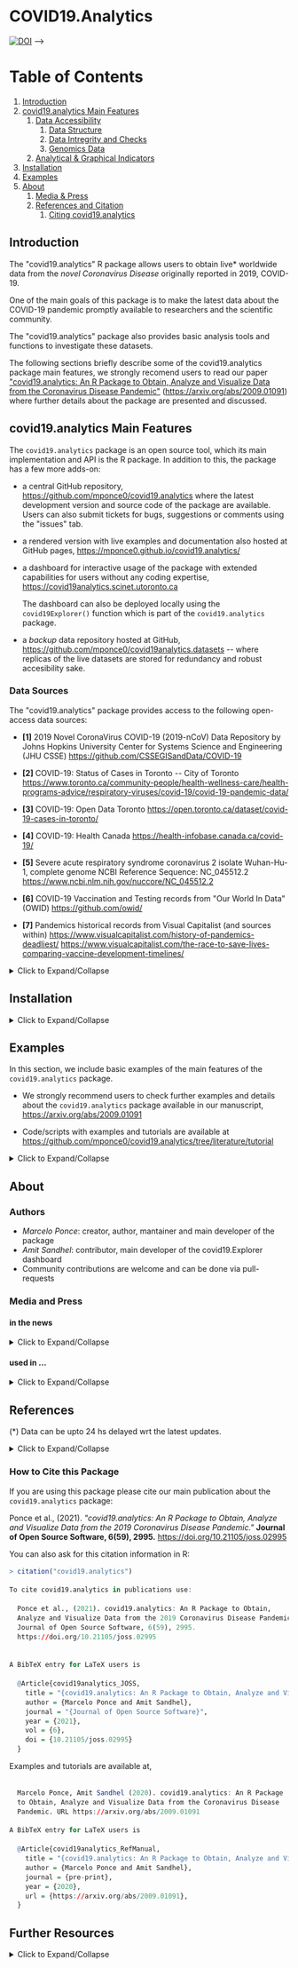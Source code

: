 # COVID19.Analytics

<!-- ~*~ -->
<!-- badges: start -->
<!--
[![CRAN_Status_Badge](http://www.r-pkg.org/badges/version-last-release/covid19.analytics)](https://cran.r-project.org/package=covid19.analytics)
[![CRAN checks](https://cranchecks.info/badges/worst/covid19.analytics)](https://cranchecks.info/pkgs/covid19.analytics)
[![cran checks](https://badges.cranchecks.info/worst/covid19.analytics.svg)](https://cran.r-project.org/web/checks/check_results_covid19.analytics.html)
[![cran checks](https://badges.cranchecks.info/summary/covid19.analytics.svg)](https://cran.r-project.org/web/checks/check_results_covid19.analytics.html)
[![Downloads](https://cranlogs.r-pkg.org/badges/covid19.analytics)](https://cran.r-project.org/package=covid19.analytics)
[![Downloads](https://cranlogs.r-pkg.org/badges/grand-total/covid19.analytics)](https://cran.r-project.org/package=covid19.analytics)
[![R-CMD-check](https://github.com/mponce0/covid19.analytics/actions/workflows/r.yml/badge.svg)](https://github.com/mponce0/covid19.analytics/actions/workflows/r.yml)
[![Build Status](https://travis-ci.org/mponce0/covid19.analytics.svg?branch=master)](https://travis-ci.org/mponce0/covid19.analytics)
[![codecov](https://codecov.io/gh/mponce0/covid19.analytics/branch/master/graph/badge.svg)](https://codecov.io/gh/mponce0/covid19.analytics)
[![DOI](https://zenodo.org/badge/246323140.svg)](https://zenodo.org/badge/latestdoi/246323140)	<!--[![DOI](https://zenodo.org/badge/DOI/10.5281/zenodo.4640307.svg)](https://doi.org/10.5281/zenodo.4640307)-->
[![DOI](https://joss.theoj.org/papers/10.21105/joss.02995/status.svg)](https://doi.org/10.21105/joss.02995)	<!-- [![JOSSstatus](https://joss.theoj.org/papers/43bab096ad574f4510a7258c20a1153d/status.svg)](https://joss.theoj.org/papers/43bab096ad574f4510a7258c20a1153d) -->
-->
<!-- badges: end -->
<!-- ~*~ -->


<!-------------  TOC  ----------------->
# Table of Contents
<!--
<details>
    <summary>Click to Expand/Collapse</summary>
-->
1. [Introduction](#introduction)
2. [covid19.analytics Main Features](#packageFeatures)
    1. [Data Accessibility](#dataaccess)
        1. [Data Structure](#datastructure)
        2. [Data Intregrity and Checks](#dataintegrity)
        3. [Genomics Data](#genomicsdata)
    2. [Analytical & Graphical Indicators](#functionalities)
3. [Installation](#installation)
4. [Examples](#examples)
5. [About](#about)
	1. [Media & Press](#media)
	2. [References and Citation](#references)
	    1. [Citing covid19.analytics](#citation)
<!-- </details> -->
<!-------------  TOC  ----------------->



<!-- <div><object data=".travis.yml"></object></div> -->



## Introduction <a name="introduction"></a>
The "covid19.analytics" R package allows users to obtain live\* worldwide data from the
*novel Coronavirus Disease* originally reported in 2019, COVID-19.

One of the main goals of this package is to make the latest data about the COVID-19 pandemic
promptly available to researchers and the scientific community.

The "covid19.analytics" package also provides basic analysis tools and functions to
investigate these datasets.

<object data="man/figures/livemap.html" width="105%" height="525"></object>
<!--
.
<object data="https://raw.githubusercontent.com/mponce0/covid19.reports/master/reports/livemap.html" width="105%" height="525"></object>
.
<object data="https://github.com/mponce0/covid19.reports/blob/master/reports/livemap.html" width="105%" height="525">
</object>
-->

The following sections briefly describe some of the covid19.analytics package main features, we strongly recomend users to read our paper ["covid19.analytics: An R Package to Obtain, Analyze and Visualize Data from the Coronavirus Disease Pandemic"](https://arxiv.org/abs/2009.01091) (https://arxiv.org/abs/2009.01091) where further details about the package are presented and discussed.



## covid19.analytics Main Features  <a name="packageFeatures"></a>
The `covid19.analytics` package is an open source tool, which its main implementation and API
is the R package.
In addition to this, the package has a few more adds-on:

 * a central GitHub repository, https://github.com/mponce0/covid19.analytics
 where the latest development version and source code of the package are available.
 Users can also submit tickets for bugs, suggestions or comments using the "issues" tab.
 
 * a rendered version with live examples and documentation also hosted at GitHub pages,
 https://mponce0.github.io/covid19.analytics/
 
 * a dashboard for interactive usage of the package with extended capabilities
 for users without any coding expertise, https://covid19analytics.scinet.utoronto.ca

   The dashboard can also be deployed locally using the `covid19Explorer()` function which
 is part of the `covid19.analytics` package.
 
 * a *backup* data repository hosted at GitHub,
 https://github.com/mponce0/covid19analytics.datasets --
        where replicas of the live datasets are stored for redundancy and
 robust accesibility sake.
 


### Data Sources <a name="dataSrcs"></a>
The "covid19.analytics" package provides access to the following open-access data sources:

 * **[1]** <a name="JHUrepo"></a> 2019 Novel CoronaVirus COVID-19 (2019-nCoV) Data Repository by
Johns Hopkins University Center for Systems Science and Engineering (JHU CSSE)
https://github.com/CSSEGISandData/COVID-19

 * **[2]** <a name="TORdata"></a> COVID-19: Status of Cases in Toronto -- City of Toronto
https://www.toronto.ca/community-people/health-wellness-care/health-programs-advice/respiratory-viruses/covid-19/covid-19-pandemic-data/
<!-- https://www.toronto.ca/home/covid-19/covid-19-pandemic-data/ -->

 * **[3]** <a name="ODtor"></a> COVID-19: Open Data Toronto
https://open.toronto.ca/dataset/covid-19-cases-in-toronto/

 * **[4]** <a name="HealthCan"></a> COVID-19: Health Canada
https://health-infobase.canada.ca/covid-19/
<!--
https://health-infobase.canada.ca/src/data/covidLive
https://health-infobase.canada.ca/src/data/covidLive/covid19-download.csv
-->

 * **[5]** <a name="NCBIgenome"></a> Severe acute respiratory syndrome coronavirus 2 isolate Wuhan-Hu-1, complete genome
NCBI Reference Sequence: NC_045512.2
https://www.ncbi.nlm.nih.gov/nuccore/NC_045512.2

 * **[6]** <a name="OWIDvaccination"></a> COVID-19 Vaccination and Testing records from "Our World In Data" (OWID)
 https://github.com/owid/
 
 * **[7]** <a name="VCpandemics"></a> Pandemics historical records from Visual Capitalist (and sources within)
 https://www.visualcapitalist.com/history-of-pandemics-deadliest/
 https://www.visualcapitalist.com/the-race-to-save-lives-comparing-vaccine-development-timelines/
 

<details>
    <summary>Click to Expand/Collapse</summary>

### Data Accessibility <a name="dataaccess"></a>
<details>
    <summary>Click to Expand/Collapse</summary>

The `covid19.data()` function allows users to obtain realtime data about the COVID-19 reported cases
from the JHU's CCSE repository, in the following modalities:
* "aggregated" data for the latest day, with a great 'granularity' of geographical regions (ie. cities, provinces, states, countries)
* "time series" data for larger accumulated geographical regions (provinces/countries)

* "deprecated": we also include the original data style in which these datasets were reported initially.

The datasets also include information about the different categories (status) "confirmed"/"deaths"/"recovered"
of the cases reported daily per country/region/city.

This data-acquisition function, will first attempt to retrieve the data directly
from the JHU repository with the latest updates.
If for what ever reason this fails (eg. problems with the connection) the package
will load a preserved "image" of the data which is **not** the latest one but it
will still allow the user to explore this older dataset.
In this way, the package offers a more robust and resilient approach to the quite
dynamical situation with respect to data availability and integrity.


#### Data retrieval options
<!--
 |    argument    |   description  |
 |----------------|----------------|
 | `aggregated`   |  latest number of cases *aggregated* by country |
 **Time Series data**
 | `ts-confirmed` |  time series data of confirmed cases |
 | `ts-deaths`    |  time series data of fatal cases |
 | `ts-recovered` |  time series data of recovered cases |
 | `ts-ALL`       |  all time series data combined |
 | `ts-confirmed-us` |  time series data of confirmed cases for the US detailed per state |
 | `ts-deaths-us`    |  time series data of fatal cases for the US detailed per state |
**Deprecated data formats**
 | `ts-dep-confirmed` | time series data of confirmed cases as originally reported (deprecated) |
 | `ts-dep-deaths`    | time series data of deaths as originally reported (deprecated) |
 | `ts-dep-recovered` | time series data of recovered cases as originally reported (deprecated)|
 **Combined**
 | `ALL`          | all of the above |
-->

<!------- TABLE ------>
<table style="width:100%">
  <tr>
    <th>argument</th>
    <th>description</th> 
  </tr>
  <tr>
    <td> <code>aggregated</code> </td>
    <td> latest number of cases <i>aggregated</i> by country </td>
  </tr>
  <tr>
    <th colspan="2"> <b>Time Series data</b> </th>
  </tr>
  <tr>
    <td> <code>ts-confirmed</code> </td>
    <td> time series data of confirmed cases </td> 
  </tr>
  <tr>
    <td> <code>ts-deaths</code> </td>
    <td> time series data of fatal cases </td> 
  </tr>
  <tr>
    <td> <code>ts-recovered</code> </td>
    <td> time series data of recovered cases </td>
  </tr>
  <tr>
    <td> <code>ts-ALL</code> </td>
    <td> all time series data combined </td>
  </tr>
  <tr>
     <th colspan="2"> <b>Deprecated data formats</b> </th>
  </tr>
  <tr>
   <td> <code>ts-dep-confirmed</code> </td>
   <td> time series data of confirmed cases as originally reported (deprecated) </td>
  </tr>
  <tr>
   <td> <code>ts-dep-deaths</code> </td>
   <td> time series data of deaths as originally reported (deprecated) </td>
 </tr>
 <tr>
   <td> <code>ts-dep-recovered</code> </td>
   <td> time series data of recovered cases as originally reported (deprecated) </td>
 </tr>
 <tr>
  <th colspan="2"> <b>Combined</b> </th>
 </tr>
 <tr>
  <td> <code>ALL</code> </td>
  <td> all of the above </td>
 </tr>
   <tr>
    <th colspan="2"> Time Series data for <i>specific locations</i> </th>
  </tr>
   <tr>
    <td> <code>ts-Toronto</code> </td>
    <td> time series data of confirmed cases for the city of Toronto, ON - Canada </td> 
  </tr>
  <tr>
    <td> <code>ts-confirmed-US</code> </td>
    <td> time series data of confirmed cases for the US detailed per state </td> 
  </tr>
  <tr>
    <td> <code>ts-deaths-US</code> </td>
    <td> time series data of fatal cases for the US detailed per state </td> 
  </tr>
</table>
<!------- TABLE ------>


### Data Structure <a name="datastructure"></a>
The *TimeSeries* data is organized in an specific manner with a given set of fields or columns,
which resembles the following structure:

<table>
 <tr>
  <td>"Province.State"</td>  <td>"Country.Region"</td>  <td>"Lat"</td>  <td>"Long"</td>  <td>...</td><td>seq of dates</td><td>...</td> 
 </tr>
</table>


#### Using your own data and/or importing new data sets
If you have data structured in a data.frame organized as described above, then most of the functions provided by the "covid19.analytics" package for analyzing *TimeSeries* data will work with your data.
In this way it is possible to add new data sets to the ones that can be loaded using the repositories predefined in this package and extend the analysis capabilities to these new datasets.

Be sure also to check the compatibility of these datasets using the `Data Integrity and Consistency Checks` functions described in the following section.


### Data Integrity and Consistency Checks <a name="dataintegrity"></a>
Due to the ongoing and rapid changing situation with the COVID-19 pandemic, sometimes the reported data has been detected to change its internal format or even show some "anomalies" or "inconsistencies" (see https://github.com/CSSEGISandData/COVID-19/issues/).

For instance, in some cumulative quantities reported in time series datasets, it has been observed that these quantities instead of continuously increase sometimes they decrease their values which is something that should not happen, (see for instance, https://github.com/CSSEGISandData/COVID-19/issues/2165). We refer to this as inconsistency of **"type II"**.

Some negative values have been reported as well in the data, which also is not possible or valid; we call this inconsistency of **"type I"**.

When this occurs, it happens at the level of the origin of the dataset, in our case, the one obtained from the JHU/CCESGIS repository [[1](#JHUrepo)].
In order to make the user aware of this, we implemented two consistency and integrity checking functions:

* `consistency.check()`, this function attempts to determine whether there are consistency issues within the data, such as, negative reported value (inconsistency of "type I") or anomalies in the cumulative quantities of the data (inconsistency of "type II")

* `integrity.check()`, this determines whether there are integrity issues within the datasets or changes to the structure of the data

Alternatively we provide a `data.checks()` function that will run both functions on an specified dataset.

#### Data Integrity
It is highly unlikely that you would face a situation where the internal structure of the data, or its actual integrity may be compromised but if you think that this is the case or the `integrity.check()` function reports this, please we urge you to contact the developer of this package (https://github.com/mponce0/covid19.analytics/issues).

#### Data Consistency
Data consistency issues and/or anomalies in the data have been reported several times, see https://github.com/CSSEGISandData/COVID-19/issues/.
These are claimed, in most of the cases, to be missreported data and usually are just an insignificant number of the total cases.
Having said that, we believe that the user should be aware of these situations and we recommend using the `consistency.check()` function to verify the dataset you will be working with.

#### Nullifying Spurious Data
In order to deal with the different scenarios arising from incomplete, inconsistent
or missreported data, we provide the `nullify.data()` function, which will
remove any potential entry in the data that can be suspected of these incongruencies.
In addition ot that, the function accepts an optional argument `stringent=TRUE`,
which will also prune any incomplete cases (e.g. with NAs present).


### Genomics Data <a name="genomicsdata"></a>
Similarly to the rapid developments and updates in the reported cases of the disease,
the genetic sequencing of the virus is moving almost at equal pace.
That's why the covid19.analytics package provides access to a good number of the genomics
data currently available.

The `covid19.genomic.data()` function allows users to obtain the COVID-19's
genomics data from NCBI's databases [[5](#NCBIgenome)].
The type of genomics data accessible from the package is described in
the following table.

<table>
 <tr>
  <td>type</td>  <td>description</td>  <td>source</td>
 </tr>
 <tr>
     <td>genomic</td>
     <td>a composite list containing different indicators and elements of the SARS-CoV-2 genomic information</td>
     <td>https://www.ncbi.nlm.nih.gov/sars-cov-2/</td>
 </tr>
 <tr>
     <td>genome</td>
     <td>genetic composition of the reference sequence of the SARS-CoV-2 from GenBank</td>
     <td>https://www.ncbi.nlm.nih.gov/nuccore/NC_045512</td>
 </tr>
 <tr>
     <td>fasta</td>
     <td>genetic composition of the reference sequence of the SARS-CoV-2 from a fasta file</td>
     <td>https://www.ncbi.nlm.nih.gov/nuccore/NC_045512.2?report=fasta</td>
 </tr>
 <tr>
     <td>ptree</td>
     <td>phylogenetic tree as produced by NCBI data servers</td>
     <td>https://www.ncbi.nlm.nih.gov/labs/virus/vssi/#/precomptree</td>
 </tr>
 <tr>
     <td>nucleotide / protein</td>
     <td>list and composition of nucleotides/proteins from the SARS-CoV-2 virus</td>
     <!-- <td>https://www.ncbi.nlm.nih.gov/labs/virus/vssi/#/virus?SeqType_s=Genome&VirusLineage_ss=SARS-CoV-2,%20taxid:2697049</td> -->
     <td> https://www.ncbi.nlm.nih.gov/labs/virus/vssi/#/ </td>
 </tr>
 <tr>
     <td>nucleotide-fasta / protein-fasta</td>
     <td>FASTA sequences files for nucleotides, proteins and coding regions</td>
     <!-- <td>https://www.ncbi.nlm.nih.gov/labs/virus/vssi/#/virus?SeqType_s=Genome&VirusLineage_ss=SARS-CoV-2,%20taxid:2697049</td> -->
     <td> https://www.ncbi.nlm.nih.gov/labs/virus/vssi/#/ </td>
 </tr>
</table>


Although the package attempts to provide the latest available genomic data, there are
a few important details and differences with respect to the reported cases data.
For starting, the amount of genomic information available is way larger than
the data reporting the number of cases which adds some additional constraints
when retrieving this data.
In addition to that, the hosting servers for the genomic databases impose
certain limits on the rate and amounts of downloads.

In order to mitigate these factors, the covid19.analytics package employs a couple of
different strategies as summarized below:
* most of the data will be attempted to be retrieved live from NCBI databases
        -- same as using `src='livedata'`
* if that is not possible, the package keeps a local version of
some of the largest datasets (i.e. genomes, nucleotides and proteins) which
might not be up-to-date
        -- same as using `src='repo'`.
* the package will attempt to obtain the data from a mirror server
with the datasets updated on a regular basis but not necessarily with the
latest updates
        -- same as using `src='local'`.


</details>


### Analytical & Graphical Indicators <a name="functionalities"></a>
<details>
    <summary>Click to Expand/Collapse</summary>

In addition to the access and retrieval of the data, the package includes some
basics functions to estimate totals per regions/country/cities, growth rates
and daily changes in the reported number of cases.


### Overview of the Main Functions from the "covid19.analytics" Package
<!--
 | Function  | description |
 | --------	 | ----------- |
 **Data Acquisition**
 | `covid19.data` |  obtain live\* worldwide data for covid19 virus, from the JHU's CCSE repository [1]
 **Analysis**
 | `report.summary`  |  summarize the current situation, will download the latest data and summarize different quantities
 | `tots.per.location`  |  compute totals per region and plot time series for that specific region/country
 | `growth.rate`  |  compute changes and growth rates per region and plot time series for that specific region/country
 **Graphics**
 | `totals.plt`   |  plots in a static and interactive plot total number of cases per day
 | `live.map`     |  generates an interactive map displaying cases around the world
 **Modelling**
 | `generate.SIR.model`  |  generates a SIR (Susceptible-Infected-Recovered) model
-->

<!------- TABLE ------>
<table style="width:100%">
  <tr>
    <th> Function </th>
    <th> Description </th>
    <th> Main Type of Output</th>
  </tr>
  <tr>
   <th colspan="3"> <b>Data Acquisition</b> </th>
  </tr>
  <tr>
    <td> <code>covid19.data</code> </td>
    <td> obtain live* worldwide data for COVID-19 virus, from the JHU's CCSE repository [<a href="#JHUrepo">1</a>] </td>
    <td> return dataframes/list with the collected data </td>
  </tr>
   <tr>
    <td> <code>covid19.Toronto.data</code> </td>
    <td> obtain live* data for COVID-19 cases in the city of Toronto, ON Canada, from the City of Toronto reports [<a href="#TORdata">2</a>] --or-- Open Data Toronto [<a href="#ODtor">3</a>] </td>
    <td> return dataframe/list with the collected data </td>
  </tr>
   <tr>
    <td> <code>covid19.Canada.data</code> </td>
    <td> obtain live* Canada specific data for COVID-19 cases, from Health Canada [<a href="#HealthCan">4</a>] </td>
    <td> return dataframe/list with the collected data </td>
  </tr>
   <tr>
    <td> <code>covid19.US.data</code> </td>
    <td> obtain live* US specific data for COVID-19 virus, from the JHU's CCSE repository [<a href="#JHUrepo">1</a>] </td>
    <td> return dataframe with the collected data </td>
  </tr>

   <tr>
    <td> <code>covid19.vaccination</code> </td>
    <td> obtain up-to-date COVID-19 vaccination records from [<a href="#OWIDvaccination">5</a>] </td>
    <td> return dataframe/list with the collected data </td>
  </tr>

   <tr>
    <td> <code>covid19.testing.data</code> </td>
    <td> obtain up-to-date COVID-19 testing records from [<a href="#OWIDvaccination">5</a>] </td>
    <td> return dataframe with the testing data or testing data details </td>
  </tr>

   <tr>
    <td> <code>pandemics.data</code> </td>
    <td> obtain pandemics and pandemics vaccination *historical* records from [<a href="#VCpandemics">6</a>] </td>
    <td> return dataframe with the collected data </td>
  </tr>


<tr>
  <td> <code>covid19.genomic.data  c19.refGenome.data  c19.fasta.data  c19.ptree.data  c19.NPs.data  c19.NP_fasta.data</code> </td>
    <td> obtain covid19's genomic sequencing data from NCBI [<a href="#NCBIgenome">5</a>] </td>
  <td> list, with the RNA seq data in the <code>"$NC_045512.2"</code> entry </td>
 </tr>
   <tr>
   <th colspan="3"> <b>Data Quality Assessment</b> </th>
  </tr>
  <tr>
    <td> <code>data.checks</code> </td>
    <td> run integrity and consistency checks on a given dataset </td>
    <td> diagnostics about the dataset integrity and consistency </td>
  </tr>
  <tr>
    <td> <code>consistency.check</code> </td>
    <td> run consistency checks on a given dataset </td>
    <td> diagnostics about the dataset consistency </td>
  </tr>
  <tr>
    <td> <code>integrity.check</code> </td>
    <td> run integrity checks on a given dataset </td>
    <td> diagnostics about the dataset integrity </td>
  </tr>
  <tr>
    <td> <code>nullify.data</code> </td>
    <td> remove inconsistent/incomplete entries in the original datasets </td>
    <td> original dataset (dataframe) without "suspicious" entries </td>
  </tr>
 <tr>
   <th colspan="3"> <b>Analysis</b> </th>
  </tr>
  <tr>
    <td> <code>report.summary</code> </td>
    <td> summarize the current situation, will download the latest data and summarize different quantities </td>
    <td> on screen table and static plots (pie and bar plots) with reported information, can also output the tables into a text file</td>
  </tr>
  <tr>
   <td> <code>tots.per.location</code> </td>
   <td> compute totals per region and plot time series for that specific region/country </td>
   <td> static plots: data + models (exp/linear, Poisson, Gamma), mosaic and histograms when more than one location are selected </td>
  </tr>
  <tr>
   <td> <code>growth.rate</code> </td>
   <td> compute changes and growth rates per region and plot time series for that specific region/country </td>
   <td> static plots: data + models (linear,Poisson,Exp), mosaic and histograms when more than one location are selected </td>
  </tr>
  <tr>
   <td> <code>single.trend</code> <br> <code>mtrends</code> </td>
   <td> visualize different indicators of the "trends" in daily changes for a single or mutliple locations </td>
   <td> compose of static plots: total number of cases vs time, daily changes vs total changes in different representations</td>
  </tr>
  <tr>
   <td> <code>estimateRRs</code> </td>
   <td> compute estimates for fatality and recovery rates on a rolling-window interval </td>
   <td> list with values for the estimates (mean and sd) of reported cases and recovery and fatality rates </td>
  </tr>
<tr>
   <th colspan="3">Graphics and Visualization</th>
 </tr>
  <tr>
   <td> <code>total.plts</code> </td>
   <td> plots in a static and interactive plot total number of cases per day, the user can specify multiple locations or global totoals </td>
   <td> static and interactive plot </td>
 </tr>
   <tr>
   <td> <code>itrends</code> </td>
   <td> generates an interactive plot of daily changes vs total changes in a log-log plot, for the indicated regions </td>
   <td> interactive plot </td>
 </tr>
  <tr>
   <td> <code>live.map</code> </td>
   <td> generates an interactive map displaying cases around the world </td>
   <td> static and interactive plot </td>
  </tr>
  <tr>
   <th colspan="3">Modelling</th>
 </tr>
  <tr>
   <td> <code>generate.SIR.model</code> </td>
   <td> generates a SIR (Susceptible-Infected-Recovered) model </td>
   <td> list containing the fits for the SIR model </td>
 </tr>
  <tr>
   <td> <code>plt.SIR.model</code> </td>
   <td> plot the results from the SIR model </td>
   <td> static and interactive plots </td>
 </tr>
  <tr>
   <td> <code>sweep.SIR.model</code> </td>
   <td> generate multiple SIR models by varying parameters used to select the actual data </td>
   <td> list containing the values  parameters, $\beta, \gamma$ and $R_0$ </td>
 </tr>
 <tr>
   <th colspan="3">Data Exploration</th>
 </tr>
  <tr>
   <td> <code>covid19Explorer</code> </td>
   <td> launches a dashboard interface to explore the datasets provided by covid19.analytics</td>
   <td> web-based dashboard </td>
 </tr>
  <tr>
   <th colspan="3">Auxiliary functions</th>
 </tr>
  <tr>
   <td> <code>geographicalRegions</code> </td>
   <td> determines which countries compose a given continent </td>
   <td> list of countries </td>
 </tr>
</table>
<!------- TABLE ------>


---


<!-- ~*~ -->
### API Documentation
<!--
Documentation of the functions available in the `covid19.analytics` package can be found at
https://cran.r-project.org/web/packages/covid19.analytics/covid19.analytics.pdf
-->
<!-- ~*~ -->

### Details and Specifications of the Analytical & Visualization Functions
<details>
    <summary>Click to Expand/Collapse</summary>

#### Reports
The `report.summary()` generates an overall report summarizing the different datasets.
It can summarize the "Time Series" data (`cases.to.process="TS"`), the "aggregated" data (`cases.to.process="AGG"`) or both (`cases.to.process="ALL"`).
It will display the top 10 entries in each category, or the number indicated in the `Nentries` argument, for displaying all the records set `Nentries=0`.

The function can also target specific geographical location(s) using the `geo.loc` argument.
When a geographical location is indicated, the report will include an additional "Rel.Perc" column for the confirmed cases indicating the *relative* percentage among the locations indicated.
Similarly the totals displayed at the end of the report will be for the selected locations.

In each case ("TS" or/and "AGG") will present tables ordered by the different cases included, i.e.
confirmed infected, deaths, recovered and active cases.

The dates when the report is generated and the date of the recorded data will be included at the beginning of each table.

It will also compute the totals, averages, standard deviations and percentages of various quantities:
* it will determine the number of *unique* locations processed within the dataset
* it will compute the total number of cases per case

* Percentages: percentages are computed as follow:
  - for the "Confirmed" cases, as the ratio between the corresponding number of cases and the total number of cases, i.e. a sort of *"global percentage"* indicating the percentage of infected cases wrt the rest of the world
  - for "Confirmed" cases, when geographical locations are specified, a *"Relative percentage"* is given as the ratio of the confirmed cases over the total of the selected locations
  
  - for the other categories, "Deaths"/"Recovered"/"Active", the percentage of a given category is computed as the ratio between the number of cases in the corresponding category divided by the "Confirmed" number of cases, i.e. a *relative percentage* with respect to the number of confirmed infected cases in the given region

* For "Time Series" data:
  - it will show the *delta* (change or variation) in the last day, daily changes day before that (t-2), three days ago (t-3), a week ago (t-7), two weeks ago (t-14) and a month ago (t-30)
  - when possible, it will also display the percentage of "Recovered" and "Deaths" with respect to the "Confirmed" number of cases
  - The column "GlobalPerc" is computed as the ratio between the number of cases for a given country over the total of cases reported
  - The *"Global Perc. Average (SD: standard deviation)"* is computed as the average (standard deviation) of the number of cases among all the records in the data
  - The *"Global Perc. Average (SD: standard deviation) in top X"* is computed as the average (standard deviation) of the number of cases among the top *X* records


Typical structure of a `summary.report()` output for the Time Series data:
```
################################################################################ 
  ##### TS-CONFIRMED Cases  -- Data dated:  2020-04-12  ::  2020-04-13 12:02:27 
################################################################################ 
  Number of Countries/Regions reported:  185 
  Number of Cities/Provinces reported:  83 
  Unique number of geographical locations combined: 264 
-------------------------------------------------------------------------------- 
  Worldwide  ts-confirmed  Totals: 1846679 
-------------------------------------------------------------------------------- 
   Country.Region Province.State Totals GlobalPerc LastDayChange   t-2   t-3   t-7  t-14 t-30
1              US                555313      30.07         28917 29861 35098 29595 20922  548
2           Spain                166831       9.03          3804  4754  5051  5029  7846 1159
3           Italy                156363       8.47          4092  4694  3951  3599  4050 3497
4          France                132591       7.18          2937  4785  7120  5171  4376  808
5         Germany                127854       6.92          2946  2737  3990  3251  4790  910
.
.
.
-------------------------------------------------------------------------------- 
  Global Perc. Average:  0.38 (sd: 2.13) 
  Global Perc. Average in top  10 :  7.85 (sd: 8.18) 
-------------------------------------------------------------------------------- 

******************************************************************************** 
********************************  OVERALL SUMMARY******************************** 
******************************************************************************** 
  ****  Time Series TOTS **** 
  	 ts-confirmed	 ts-deaths	 ts-recovered 
  	 1846679	      114091	    421722 
               			6.18% 		   22.84% 
  ****  Time Series AVGS **** 
  	 ts-confirmed	 ts-deaths	 ts-recovered 
  	 6995	         432.16	    1686.89 
  			             6.18% 		   24.12% 
  ****  Time Series SDS **** 
  	 ts-confirmed	 ts-deaths	 ts-recovered 
  	 39320.05	     2399.5	    8088.55 
  			             6.1% 		    20.57% 

 * Statistical estimators computed considering 250 independent reported entries 
******************************************************************************** 
```

Typical structure of a `summary.report()` output for the *Aggregated* data:
```
################################################################################################################################# 
  ##### AGGREGATED Data  -- ORDERED BY  CONFIRMED Cases  -- Data dated:  2020-04-12  ::  2020-04-13 12:02:29 
################################################################################################################################# 
  Number of Countries/Regions reported: 185 
  Number of Cities/Provinces reported: 138 
  Unique number of geographical locations combined: 2989 
--------------------------------------------------------------------------------------------------------------------------------- 
                      Location Confirmed Perc.Confirmed Deaths Perc.Deaths Recovered Perc.Recovered Active Perc.Active
1                        Spain    166831           9.03  17209       10.32     62391          37.40  87231       52.29
2                        Italy    156363           8.47  19899       12.73     34211          21.88 102253       65.39
3                       France    132591           7.18  14393       10.86     27186          20.50  91012       68.64
4                      Germany    127854           6.92   3022        2.36     60300          47.16  64532       50.47
5  New York City, New York, US    103208           5.59   6898        6.68         0           0.00  96310       93.32
.
.
.
=================================================================================================================================
  	 Confirmed	 Deaths	  Recovered 	Active 
  Totals 
  	 1846680  	 114090	  421722    	1310868 
  Average 
  	 617.83	    38.17.  	141.09    	438.56 
  Standard Deviation 
  	 6426.31	   613.69	  2381.22 	  4272.19 
  
 * Statistical estimators computed considering 2989 independent reported entries
```

In both cases an overall summary of the reported cases is presented by the end, displaying totals, average and standard devitation of the computed quantities.

A full example of this report for today can be seen 
 <a href="https://github.com/mponce0/covid19.analytics/blob/master/man/figures/covid19-SummaryReport.txt" target="_blank">here</a>
<!--<a href="https://github.com/mponce0/covid19.reports/blob/master/reports/covid19-SummaryReport.txt" target="_blank">here</a>-->
(updated twice a day, daily).

In addition to this, the function will also generate some graphical outputs, including pie and bar charts representing the top regions in each category.


#### Totals per Location & Growth Rate
It is possible to dive deeper into a particular location by using the `tots.per.location()` and `growth.rate()` functions.
Theses functions are capable of processing different types of data, as far as these are "Time Series" data.
It can either focus in one category (eg. "TS-confirmed","TS-recovered","TS-deaths",) or all ("TS-all").
When these functions detect different type of categories, each category will be processed separatedly.
Similarly the functions can take multiple locations, ie. just one, several ones or even "all" the locations within the data.
The locations can either be countries, regions, provinces or cities. If an specified location includes multiple entries, eg. a country that has several cities reported, the functions will group them and process all these regions as the location requested.


##### Totals per Location
This function will plot the number of cases as a function of time for the given locations and type of categories, in two plots: a log-scale scatter one a linear scale bar plot one.

When the function is run with multiple locations or all the locations, the figures will be adjusted to display multiple plots in one figure in a mosaic type layout.

Additionally, the function will attempt to generate different fits to match the data:
* an exponential model using a Linear Regression method
* a Poisson model using a General Linear Regression method
* a Gamma model using a General Linear Regression method
The function will plot and add the values of the coefficients for the models to the plots and display a summary of the results in screen.

It is possible to instruct the function to draw a "confidence band" based on a *moving average*, so that the trend is also displayed including a region of higher confidence based on the mean value and standard deviation computed considering a time interval set to equally dividing the total range of time over 10 equally spaced intervals.

The function will return a list combining the results for the totals for the different locations as a function of time.


##### Growth Rate
The `growth.rate()` function allows to compute *daily changes* and the *growth rate* defined as the ratio of the daily changes between two consecutive dates.

The `growth.rate()` shares all the features of the `tots.per.location()` function, i.e. can process the different types of cases and multiple locations.

The graphical output will display two plots per location:
* a scatter plot with the number of changes between consecutive dates as a function of time, both in linear scale (left vertical axis) and log-scale (right vertical axis) combined
* a bar plot displaying the growth rate for the particular region as a function of time.

When the function is run with multiple locations or all the locations, the figures will be adjusted to display multiple plots in one figure in a mosaic type layout.
In addition to that, when there is more than one location the function will also generate two different styles of heatmaps comparing the changes per day and growth rate among the different locations (vertical axis) and time (horizontal axis).

The function will return a list combining the results for the "changes per day" and the "growth rate" as a function of time.


#### Trends in Daily Changes
We provide three different functions to visualize the *trends* in daily changes of reported cases from time series data.

* <code>single.trend</code>, allows to inspect one single location, this could be used with the worldwide data sliced by the corresponding location, the Toronto data or the user's own data formatted as "Time Series" data.

* <code>mtrends</code>, similar to single.trend function, but accepts multiple or single locations generating one plot per location requested

* <code>itrends</code>, function to generate an interactive plot of the trend in daily changes representing changes in number of cases vs total number of cases in log-scale using **splines** techniques to smooth the abrupt variations in the data


The first two functions will generate "static" plots in a compose with different insets:
- the main plot represents daily changes as a function of time
- the inset figures in the top, from left to right:
   - total number of cases (in linear and semi-log scales),
   - changes in number of cases vs total number of cases
   - changes in number of cases vs total number of cases in log-scale
- the second row of insets, represent the "growth rate" (as defined above) and the "normalized" growth rate defined as the growth rate divided by the maximum growth rate reported for this location



#### Plotting Totals
The function `totals.plt()` will generate plots of the total number of cases as a function of time.
It can be used for the total data or for an specific or multiple locations.
The function can generate static plots and/or interactive ones, as well, as linear and/or semi-log plots.


#### Plotting Cases in the World
The function `live.map()` will display the different cases in each corresponding location all around the world in an interactive map of the world.
It can be used with time series data or aggregated data, aggregated data offers a much more detailed information about the geographical distribution.


### Experimental: Modelling the evolution of the Virus spread
We are working in the development of *modelling* capabilities.
A preliminary prototype has been included and can be accessed using the `generate.SIR.model` function, which implements a simple SIR (*Susceptible-Infected-Recovered*) ODE model using the actual data of the virus.

This function will try to identify the data points where the onset of the epidemy began and consider the following data points to generate a proper guess for the two parameters describing the SIR ODE system.
After that, it will solve the different equations and provide details about the solutions as well as plot them in a static and interactive plot.

#### Sweeping models...
For exploring the parameter space of the SIR model, it is possible to produce a
series of models by varying the conditions, i.e. range of dates considered for
optimizing the parameters of the SIR equation, which will effectively *sweep*
a range for the parameters $\beta, \gamma$ and $R_0$.
This is implemented in the function `sweep.SIR.models()`, which takes a
range of dates to be used as starting points for the number of cases used to
feed into the `generate.SIR.model()` producing as many models as different
ranges of dates are indicated.
One could even use this in combination to other resampling or Monte Carlo
techniques to estimate statistical variability of the parameters from the
model.

</details>


### Further Features
We will continue working on adding and developing new features to the package,
in particular modelling and predictive capabilities.

Please contact us if you think of a functionality or feature that could be useful to add.
</details>

</details>



## Installation  <a name="installation"></a>
<details>
    <summary>Click to Expand/Collapse</summary>

For using the "covi19.analytics" package, first you will need to install it.

The stable version can be downloaded from the CRAN repository:
```R
install.packages("covid19.analytics")
```

To obtain the development version you can get it from the github repository, i.e.
```R
# need devtools for installing from the github repo
install.packages("devtools")

# install covid19.analytics from github
devtools::install_github("mponce0/covid19.analytics")
```

For using the package, either the stable or development version, just load it using the library function:
```R
# load "covid19.analytics"
library(covid19.analytics)
```
</details>



## Examples  <a name="examples"></a>

In this section, we include basic examples of the main features of the `covid19.analytics` package.

  * We strongly recommend users to check further examples and details about the `covid19.analytics` package available in our manuscript,
https://arxiv.org/abs/2009.01091 

  * Code/scripts with examples and tutorials are available at https://github.com/mponce0/covid19.analytics/tree/literature/tutorial 

<details>
    <summary>Click to Expand/Collapse</summary>

### Reading data
```R
# obtain all the records combined for "confirmed", "deaths" and "recovered" cases -- *aggregated* data
 covid19.data.ALLcases <- covid19.data()

# obtain time series data for "confirmed" cases
 covid19.confirmed.cases <- covid19.data("ts-confirmed")

# reads all possible datasets, returning a list
 covid19.all.datasets <- covid19.data("ALL")

# reads the latest aggregated data
 covid19.ALL.agg.cases <- covid19.data("aggregated")

# reads time series data for casualties
 covid19.TS.deaths <- covid19.data("ts-deaths")

# reads testing data
 testing.data <- covid19.testing.data()
```

Read covid19's genomic data 
```R
# obtain covid19's genomic data
 covid19.gen.seq <- covid19.genomic.data()

# display the actual RNA seq
 covid19.gen.seq$NC_045512.2
```

Obtaining Pandemics data
```R
# Pandemic historical records
 pnds <- pandemics.data(tgt="pandemics")

# Pandemics vaccines development times
 pnds.vacs <- pandemics.data(tgt="pandemics_vaccines")
```


### Some basic analysis
#### Summary Report
```R
# a quick function to overview top cases per region for time series and aggregated records
report.summary()
```

<p>
  <img src="man/figures/report-summ-agg.pdf" width="45%" />
  <img src="man/figures/report-summ-TSconfirmed.pdf" width="45%" />
</p>


```R
# save the tables into a text file named 'covid19-SummaryReport_CURRENTDATE.txt'
# where *CURRRENTDATE* is the actual date
report.summary(saveReport=TRUE)
```

<object data="man/figures/covid19-SummaryReport.pdf" type="application/pdf" width="100%" height="500px">
 <embed src="https://github.com/mponce0/covid19.analytics/blob/master/man/figures/covid19-SummaryReport.pdf">
 <p> 
  E.g. today's report is available <a href="https://github.com/mponce0/covid19.analytics/blob/master/man/figures/covid19-SummaryReport.txt">here</a> 
 </p>
 </embed>
</object>

```R
# summary report for an specific location with default number of entries
report.summary(geo.loc="Canada")

# summary report for an specific location with top 5
report.summary(Nentries=5, geo.loc="Canada")

# it can combine several locations
report.summary(Nentries=30, geo.loc=c("Canada","US","Italy","Uruguay","Argentina"))
```



#### Totals per Country/Region/Province
```R
# totals for confirmed cases for "Ontario"
tots.per.location(covid19.confirmed.cases,geo.loc="Ontario")

# total for confirmed cases for "Canada"
tots.per.location(covid19.confirmed.cases,geo.loc="Canada")

# total nbr of deaths for "Mainland China"
tots.per.location(covid19.TS.deaths,geo.loc="China")

# total nbr of confirmed cases in Hubei including a confidence band based on moving average
tots.per.location(covid19.confirmed.cases,geo.loc="Hubei", confBnd=TRUE)
```


<object data="man/figures/Hubei_totals.pdf" type="application/pdf" width="450px">
 <embed src="https://github.com/mponce0/covid19.analytics/blob/master/man/figures/Hubei_totals.pdf">
 </embed>
</object>
<object data="man/figures/Italy_totals.pdf" type="application/pdf" width="450px">
 <embed src="https://github.com/mponce0/covid19.analytics/blob/master/man/figures/Italy_totals.pdf"> 
 </embed>
</object>
<object data="man/figures/Germany_totals.pdf" type="application/pdf" width="450px">
 <embed src="https://github.com/mponce0/covid19.analytics/blob/master/man/figures/Germany_totals.pdf">
 </embed>
</object>
<object data="man/figures/Ontario_totals.pdf" type="application/pdf" width="450px">
 <embed src="https://github.com/mponce0/covid19.analytics/blob/master/man/figures/Ontario_totals.pdf">
<!--
<p>
  <img src="man/figures/Hubei_totals.png" width="24%" >
  <img src="man/figures/Italy_totals.png" width="24%" >
  <img src="man/figures/Germany_totals.png" width="24%" >
  <img src="man/figures/Ontario_totals.png" width="24%" >
</p>
-->
  <p>
  Images available <a href="https://github.com/mponce0/covid19.analytics/tree/master/man/figures/">here</a> 
 </p>
 </embed>
</object>

<!--
<p>
  <img src="man/figures/Hubei_totals.pdf" width="24%" />
  <img src="man/figures/Italy_totals.pdf" width="24%" />
  <img src="man/figures/Germany_totals.pdf" width="24%" />
  <img src="man/figures/Ontario_totals.pdf" width="24%" />
</p>
-->


The figures show the total number of cases for different cities (provinces/regions) and countries:
one the upper plot in log-scale with a linear fit to an exponential law and in linear scale in the bottom panel.
Details about the models are included in the plot, in particular the *growth rate* which in several cases appears to be around 1.2+ as predicted by some models.
Notice that in the case of Hubei, the values is closer to 1, as the dispersion of the virus has reached its logistic asymptote while in other cases (e.g. Germany and Italy --for the presented dates--) is still well above 1, indicating its exponential growth.


**IMPORTANT** Please notice that the "linear exponential" modelling function implements a *simple (naive)* and straight-forward linear regression model, which is **not** optimal for exponential fits.
The reason is that the errors for large values of the dependent variable weight much more than those for small values when apply the exponential function to go back to the original model.
Nevertheless for the sake of a quick interpretation is OK, but one should bare in mind the implications of this simplification.


We also provide two additional models, as shown in the figures above, using the Generalized Linear Model `glm()` function, using a *Poisson* and *Gamma* family function.
In particular, the `tots.per.location` function will determine when is possible to automatically generate each model and display the information in the plot as well as details of the models in the console.


```R
# read the time series data for all the cases
all.data <- covid19.data('ts-ALL')

# run on all the cases
tots.per.location(all.data,"Japan")
```
<p>
  <img src="man/figures/Japan_confirmed.pdf" width="32.5%" />
  <img src="man/figures/Japan_recovered.pdf" width="32.5%" />
  <img src="man/figures/Japan_deaths.pdf" width="32.5%" />
</p>


It is also possible to run the `tots.per.location` (and `growth.rate`) functions,
on the whole data set, for which a quite large but complete mosaic figure will
be generated, e.g.
```R
# total for death cases for "ALL" the regions
tots.per.location(covid19.TS.deaths)

# or just
tots.per.location(covid19.data("ts-confirmed"))
```



#### Growth Rate
```R
# read time series data for confirmed cases
TS.data <- covid19.data("ts-confirmed")

# compute changes and growth rates per location for all the countries
growth.rate(TS.data)

# compute changes and growth rates per location for 'Italy'
growth.rate(TS.data,geo.loc="Italy")

# compute changes and growth rates per location for 'Italy' and 'Germany'
growth.rate(TS.data,geo.loc=c("Italy","Germany"))
```

<p>
  <img src="man/figures/gr-changes_Hubei.pdf" width="24%" />
  <img src="man/figures/gr-changes_Italy.pdf" width="24%" />
  <img src="man/figures/gr-changes_Germany.pdf" width="24%" />
  <img src="man/figures/gr-changes_Canada.pdf" width="24%" />
</p>

The previous figures show on the upper panel the number of changes on a daily basis in linear scale (thin line, left y-axis) and log scale (thicker line, right y-axis), while the bottom panel displays the growth rate for the given country/region/city.


Combining multiple geographical locations:
```R
# obtain Time Series data
TSconfirmed <- covid19.data("ts-confirmed")

# explore different combinations of regions/cities/countries
# when combining different locations, heatmaps will also be generated comparing the trends among these locations
growth.rate(TSconfirmed,geo.loc=c("Italy","Canada","Ontario","Quebec","Uruguay"))

growth.rate(TSconfirmed,geo.loc=c("Hubei","Italy","Spain","United States","Canada","Ontario","Quebec","Uruguay"))

growth.rate(TSconfirmed,geo.loc=c("Hubei","Italy","Spain","US","Canada","Ontario","Quebec","Uruguay"))
```

<p>
  <img src="man/figures/changes-per-day-1.pdf" width="22.5%" />
  <img src="man/figures/changes-per-day-2.pdf" width="22.5%" />
  <img src="man/figures/heatmap-changes.pdf" width="22.5%" />
  <img src="man/figures/heatmap-growthRate.pdf" width="22.5%" />
</p>


#### Trends
```R
# single location trend, in this case using data from the City of Tornto
tor.data <- covid19.Toronto.data()
single.trend(tor.data[tor.data$status=="Active Cases",])

# or data from the province of Ontario
ts.data <- covid19.data("ts-confirmed")
ont.data <- ts.data[ ts.data$Province.State == "Ontario",]
single.trend(ont.data)

# or from Italy
single.trend(ts.data[ ts.data$Country.Region=="Italy",])


# multiple locations
ts.data <- covid19.data("ts-confirmed")
mtrends(ts.data, geo.loc=c("Canada","Ontario","Uruguay","Italy")

# multiple cases
mtrends(tor.data)


# interactive plot of trends
# for all locations and all type of cases
itrends(covid19.data("ts-ALL"),geo.loc="ALL")

# or just for confirmed cases and some specific locations, saving the result in an HTML file named "itrends_ex.html"
itrends(covid19.data("ts-confirmed"), geo.loc=c("Uruguay","Argentina","Ontario","US","Italy","Hubei"), fileName="itrends_ex")

# interactive trend for Toronto cases
itrends(tor.data[,-ncol(tor.data)])
```

<p>
  <img src="man/figures/trendTor.pdf" width="40%" />
  <object data="man/figures/itrends_ex.html" width="58.5%" height="525"></object>
</p>



#### Visualization Tools
```R
# retrieve time series data
TS.data <- covid19.data("ts-ALL")

# static and interactive plot 
totals.plt(TS.data)
```
<object data="man/figures/totals.html" width="80%" height="525">
</object>

```R
# totals for Ontario and Canada, without displaying totals and one plot per page
totals.plt(TS.data, c("Canada","Ontario"), with.totals=FALSE,one.plt.per.page=TRUE)

# totals for Ontario, Canada, Italy and Uruguay; including global totals with the linear and semi-log plots arranged one next to the other
totals.plt(TS.data, c("Canada","Ontario","Italy","Uruguay"), with.totals=TRUE,one.plt.per.page=FALSE)

# totals for all the locations reported on the dataset, interactive plot will be saved as "totals-all.html"
totals.plt(TS.data, "ALL", fileName="totals-all")
```

<object data="man/figures/totals-all.html" width="100%" height="600">
</object>


```R
# retrieve aggregated data
data <- covid19.data("aggregated")

# interactive map of aggregated cases -- with more spatial resolution
live.map(data)

# or
live.map()

# interactive map of the time series data of the confirmed cases with less spatial resolution, ie. aggregated by country
live.map(covid19.data("ts-confirmed"))

```
<p>
Interactive examples can be seen at
    <a href="https://mponce0.github.io/covid19.analytics/">https://mponce0.github.io/covid19.analytics/</a>
</p>


#### Simulating the Virus spread
```R
# read time series data for confirmed cases
data <- covid19.data("ts-confirmed")

# run a SIR model for a given geographical location
generate.SIR.model(data,"Hubei", t0=1,t1=15)
generate.SIR.model(data,"Germany",tot.population=83149300)
generate.SIR.model(data,"Uruguay", tot.population=3500000)
generate.SIR.model(data,"Ontario",tot.population=14570000)

# the function will aggregate data for a geographical location, like a country with multiple entries
generate.SIR.model(data,"Canada",tot.population=37590000)
```

<p>
  <img src="man/figures/SIR-model-Ontario.pdf" width="32.5%" />
  <img src="man/figures/SIR-model-Canada.pdf" width="32.5%" />
  <img src="man/figures/SIR-model-Germany.pdf" width="32.5%" />
</p>


```R
# modelling the spread for the whole world, storing the model and generating an interactive visualization
world.SIR.model <- generate.SIR.model(data,"ALL", t0=1,t1=15, tot.population=7.8e9, staticPlt=FALSE)
# plotting and visualizing the model
plt.SIR.model(world.SIR.model,"World",interactiveFig=TRUE,fileName="world.SIR.model")
```

<object data="man/figures/world.SIR.model.html" width="105%" height="525"></object>

</details>



## About  <a name="about"></a>
### Authors
* *Marcelo Ponce*: creator, author, mantainer and main developer of the package
* *Amit Sandhel*: contributor, main developer of the covid19.Explorer dashboard
* Community contributions are welcome and can be done via pull-requests


### Media and Press <a name="media"></a>

#### in the news
<details>
    <summary>Click to Expand/Collapse</summary>


##### University Resources
* The Bulletin Brief -- University of Toronto (UofT):
  https://mailchi.mp/9cea706971a2/bulletinbrief-april6-2020?e=caa3066921
* UofT Libraries:
	- Tutorials 
		https://mdl.library.utoronto.ca/covid-19/tutorials
	- Data & Statistical Sources 
		https://mdl.library.utoronto.ca/covid-19-data-statistical-sources
* Department of Statistics, Warwick University (UK):
  https://warwick.ac.uk/fac/sci/statistics/courses/offerholders-post-2020/welcome2020/package1

<!--
* ResCOVID-19 (FR):
   http://rescovid19.fr/db/outils.html
-->

<!--
##### Compute Ontario, Compute Canada
* https://computeontario.ca/in-conversation-with-marcelo-ponce-about-his-covid19-analytics-r-package/
-->

<!--
##### Social media
* https://twitter.com/ComputeOntario/status/1245825891562917888
* https://twitter.com/ComputeOntario/status/1270736806724632576?s=20
* https://twitter.com/ComputeCanada/status/1246123408418426880
* https://twitter.com/paulchenz/status/1244799016736624640?s=20
* https://twitter.com/JamesBradley002/status/1247139312245899264?s=20
* https://twitter.com/hauselin/status/1247209180492169218?s=20
* https://twitter.com/Ssiamba/status/1271794279510409217?s=20
* https://facebook.com/nexacu/photos/a.133550136841673/1407169096146431/?type=3
-->

</details>


#### used in ...
<details>
    <summary>Click to Expand/Collapse</summary>

##### Publications
* C.M.Yeşilkanat, *"Spatio-temporal estimation of the daily cases of COVID-19 in worldwide using random forest machine learning algorithm"*, Chaos, Solitons & Fractals (2020); 140(110210) -- https://doi.org/10.1016/j.chaos.2020.110210
* M.Deldar et al., *"SIR Model for Estimations of the Coronavirus Epidemic Dynamics in Iran"*, Journal of Biostatistics and Epidemiology (2020); 6(2):101-106  --
https://doi.org/10.18502/jbe.v6i2.4872
* Hackenberger BK, *"From apparent to true - from frequency to distributions (II)"*, Croat Med J. (2020); 61(4):381-385  -- https://www.ncbi.nlm.nih.gov/pmc/articles/PMC7480748/
* D.Mercatelli et al., *"Web tools to fight pandemics: the COVID-19 experience"*, Briefings in Bioinformatics (2020)  --
https://doi.org/10.1093/bib/bbaa261
* N.Hussain, B.Li, *"Using R-studio to examine the COVID-19 Patients in Pakistan Implementation of SIR Model on Cases"*, Int Journal of  Scientific Research in Multidisciplinary Studies (2020); 6(8):54-59  --
https://www.isroset.org/pub_paper/IJSRMS/9-IJSRMS-04417.pdf
* List of <a href="https://scholar.google.com/scholar?hl=en&as_sdt=0%2C5&q=%22covid19.analytics%22&btnG=" target="_blank">all publications using "covid19.analytics" (from Google Scholar)</a>


##### RECON: R Epidemics Consortium - COVID19 Challenge
* https://tasks.repidemicsconsortium.org/
<!-- https://www.repidemicsconsortium.org/2020-06-09-covid-challenge/ -->

##### CoronaWhy datasets
<!-- ~*~ -->
<!-- * http://datasets.coronawhy.org/dataset.xhtml?persistentId=doi:10.5072/FK2/MYQFTR -->
<!-- * https://datasets.coronawhy.org/dataset.xhtml?persistentId=doi:10.5072/FK2/MYQFTR -->
 * https://github.com/mponce0/covid19.analytics/issues/4
<!-- ~*~ -->

##### Dashboards
<!--
* https://shiny.cliffweaver.com/covid/  --  https://shiny.cliffweaver.com/covid/#section-about
* https://shiny.cliffweaver.com/covid_mobility/  --  https://shiny.cliffweaver.com/covid_mobility/#section-about
-->
* https://covid19analytics.scinet.utoronto.ca


##### Other publications and studies
* Yadav et al., *"Analyzing the Current Status of India in Global Scenario with Reference to COVID-19 Pandemic"*,
Preprints (2020) --
 https://doi.org/10.20944/preprints202007.0001.v1
* M.Murali and R.Srinivasan, "Forecasting COVID-19 Confirmned Cases in India with Snaive, ETS, ARIMA Methods"*, (2020) --
  https://bulletinmonumental.com/volume-21-issue-9-september-2020/
  <!--https://bulletinmonumental.com/gallery/4-sep2020.pdf-->
<!--
* https://www.researchgate.net/publication/341832722_An_Evaluation_of_the_Frameworks_for_Predicting_COVID-19_in_Nigeria_using_Data_Analytics
-->
* Annex I -- RDA COVID-19 Epidemiology WG, *"Sharing COVID-19 Epidemiology Data"*, Research Data Alliance (2020) --
  https://doi.org/10.15497/rda00049
  * A.Claire C.et al., *"COVID-19 Surveillance Data and Models: Review and Analysis, Part 1"*, SSRN (Sept.2020) --
    http://dx.doi.org/10.2139/ssrn.3695335


##### Community & Tutorials
* Featured on "R-bloggers" - Top 40 CRAN packages (April 2020):
	https://www.r-bloggers.com/2020/05/april-2020-top-40-new-cran-packages/amp/                                                                                 
* Featured on "Eye on AI" papers review:
        https://www.eye-on.ai/ai-research-watch-papers/2020/9/7/202097-society-papers

* https://youtu.be/n-sCFsUw0yg

<!-- * https://www.kaggle.com/nishantbhadauria/r-covid19-analytics-tutorial-sir-model-maps-glms -->
* https://rstudio-pubs-static.s3.amazonaws.com/627247_4a5e9d5780844ca2bcddfdd13733cb67.html
* https://people.math.carleton.ca/~davecampbell/datasets/2020/07/24/covid-data-covid-19-govenrmne-of-canada-and-jhu-csse/
* https://theactuarialclub.com/2020/05/15/covid-19-analysis-modelling-visualization-using-r/
* https://stackoverflow.com/questions/63822239/get-r-data-frame-in-python-using-rpy2
* https://stackoverflow.com/questions/65155336/how-do-you-add-the-live-map-function-from-covid19-analytics-to-a-shiny-app
* http://bactra.org/weblog/1176.html
* https://rpubs.com/alexvezeau
* https://rpubs.com/MirzaWAhmed/689518
* https://rpubs.com/pawan_thapa
* https://rpubs.com/Drshunya
* https://rpubs.com/vegatroz
* https://forums.futura-sciences.com/programmation-langages-algorithmique/883064-r-data-science-analyse-de-donnees-covid19.html                               
<!-- * https://www.europeanvalley.es/noticias/analizamos-datos-del-covid19-con-r/ -->
* https://medium.com/r-tutorials/how-to-get-daily-covid-19-data-using-r-25bde150df5e
* https://medium.com/analytics-vidhya/corona-19-visualizations-with-r-and-tableau-595296894ca7                                                                
* http://www.sanaitics.com/research-paper.aspx?id=112

<!--
</details>
-->


##### Stats
<!--
<details>
    <summary>Click to Expand/Collapse</summary>
-->
<!-- badges: start -->
<!-- CRAN stats -->
<!--
[![CRAN_Status_Badge](http://www.r-pkg.org/badges/version-last-release/covid19.analytics)](https://cran.r-project.org/package=covid19.analytics)
[![CRAN checks](https://cranchecks.info/badges/worst/covid19.analytics)](https://cranchecks.info/pkgs/covid19.analytics)
[![cran checks](https://badges.cranchecks.info/worst/covid19.analytics.svg)](https://cran.r-project.org/web/checks/check_results_covid19.analytics.html)
[![cran checks](https://badges.cranchecks.info/summary/covid19.analytics.svg)](https://cran.r-project.org/web/checks/check_results_covid19.analytics.html)
[![Downloads last.mnth](https://cranlogs.r-pkg.org/badges/covid19.analytics)](https://cran.r-project.org/package=covid19.analytics)
[![Downloads last.week](https://cranlogs.r-pkg.org/badges/last-week/covid19.analytics)](https://cran.r-project.org/package=covid19.analytics)
[![Downloads last.day](https://cranlogs.r-pkg.org/badges/last-day/covid19.analytics)](https://cran.r-project.org/package=covid19.analytics)
[![Downloads](https://cranlogs.r-pkg.org/badges/grand-total/covid19.analytics)](https://cran.r-project.org/package=covid19.analytics)
-->
<!-- GitHub badges stats -->
<!--
![R language](https://img.shields.io/badge/R-276DC3?style=plastic&logo=r&logoColor=white)
![Maintained](https://img.shields.io/badge/Maintained%3F-yes-green.svg)
![License](https://img.shields.io/github/license/mponce0/covid19.analytics.svg)
![Release](https://img.shields.io/github/release/mponce0/covid19.analytics.svg)
![Commits](https://img.shields.io/github/commits-since/mponce0/covid19.analytics/latest.svg)
![GitHub Downloads](https://img.shields.io/github/downloads/mponce0/covid19.analytics/total?color=blue&label=GitHub%20downloads)
![GitHub All releases](https://img.shields.io/github/downloads/mponce0/covid19.analytics/total?color=blue&style=plastic)
![GitHub release (latest by date including pre-releases)](https://img.shields.io/github/downloads-pre/mponce0/covid19.analytics/latest/total?color=blue&style=plastic)
![GitHub release (latest by SemVer)](https://img.shields.io/github/downloads/mponce0/covid19.analytics/latest/total?color=blue&style=plastic)
![Downloads](https://img.shields.io/github/downloads/mponce0/covid19.analytics/total.svg)
-->
<!--
![](https://starchart.cc/mponce0/covid19.analytics.svg)
![GHusrStats](https://github-readme-stats.vercel.app/api?username=mponce0&theme=blue-green)
![GHusrStats](https://github-readme-stats.vercel.app/api/top-langs/?username=mponce0&theme=blue-green)
-->
<!-- badges: end -->

<!--
<p align="center">
	<img src="https://github.com/mponce0/R.pckgs.stats/blob/master/DWNLDS_covid19.analytics.png" width="65%" alt="Download stats"/>
-->	<!-- <img src="https://github.com/mponce0/R.pckgs.stats/blob/master/DWNLDS_covid19.analytics.pdf" width="65%" alt="Download stats"/> -->
<!--	<figcaption>"Live" download stats, figure generated using "Visualize.CRAN.Downloads"</figcaption>
</p>
-->

<!--
<img src="https://github.com/mponce0/R.pckgs.stats/blob/master/DWNLDS_covid19.analytics.png" width="800" />
![](https://github.com/mponce0/R.pckgs.stats/blob/master/DWNLDS_covid19.analytics.png)

<img align="left" src="https://github.com/mponce0/R.pckgs.stats/blob/master/DWNLDS_covid19.analytics.png" width="200" />
![](https://github.com/mponce0/R.pckgs.stats/blob/master/DWNLDS_covid19.analytics.png)

<p align='center'>
<img align="left" src="https://github.com/mponce0/R.pckgs.stats/blob/master/DWNLDS_covid19.analytics.png" width="40%" />
<img align="left" src="https://starchart.cc/mponce0/covid19.analytics.svg" width="50%" />
</p>
-->

<!--
<object data="https://github.com/mponce0/R.pckgs.stats/raw/master/DWNLDS_covid19.analytics.pdf" type="application/pdf" width="100%" height="500px">
 <embed src="https://github.com/mponce0/R.pckgs.stats/raw/master/DWNLDS_covid19.analytics.pdf">
 <p> 
    <figcaption>"Live" download stats, figure generated using "Visualize.CRAN.Downloads"</figcaption>
 </p>
 </embed>
</object>
-->
<!--
<p>
<object data="https://github.com/mponce0/R.pckgs.stats/blob/master/DWNLDS_covid19.analytics.pdf" type="application/pdf" width="700px" height="700px">
</p>
-->


</details>




## References  <a name="references"></a>
(\*) Data can be upto 24 hs delayed wrt the latest updates.

<details>
    <summary>Click to Expand/Collapse</summary>

### Data Sources <a name="dataSrcs"></a>
[1] <a name="JHUrepo"></a> 2019 Novel CoronaVirus COVID-19 (2019-nCoV) Data Repository by
Johns Hopkins University Center for Systems Science and Engineering (JHU CSSE)
https://github.com/CSSEGISandData/COVID-19

[2] <a name="TORdata"></a> COVID-19: Status of Cases in Toronto -- City of Toronto
https://www.toronto.ca/community-people/health-wellness-care/health-programs-advice/respiratory-viruses/covid-19/covid-19-pandemic-data/
<!-- https://www.toronto.ca/home/covid-19/covid-19-pandemic-data/ -->

[3] <a name="ODtor"></a> COVID-19: Open Data Toronto
https://open.toronto.ca/dataset/covid-19-cases-in-toronto/

[4] <a name="HealthCan"></a> COVID-19: Health Canada
https://health-infobase.canada.ca/covid-19/
<!--
 https://health-infobase.canada.ca/src/data/covidLive
 https://health-infobase.canada.ca/src/data/covidLive/covid19-download.csv
-->

[5] <a name="NCBIgenome"></a> Severe acute respiratory syndrome coronavirus 2 isolate Wuhan-Hu-1, complete genome
NCBI Reference Sequence: NC_045512.2
https://www.ncbi.nlm.nih.gov/nuccore/NC_045512.2

[6] <a name="OWIDvaccination"></a> COVID-19 Vaccination and Testing records from "Our World In Data" (OWID)
https://github.com/owid/
 
[7] <a name="VCpandemics"></a> Pandemics historical records from Visual Capitalist (and sources within)
 https://www.visualcapitalist.com/history-of-pandemics-deadliest/
 https://www.visualcapitalist.com/the-race-to-save-lives-comparing-vaccine-development-timelines/

</details>


### How to Cite this Package  <a name="citation"></a>
If you are using this package please cite our main publication about the `covid19.analytics` package:

Ponce et al., (2021).
*"covid19.analytics: An R Package to Obtain, Analyze and Visualize Data from the 2019 Coronavirus Disease Pandemic."*
**Journal of Open Source Software, 6(59), 2995.**
  https://doi.org/10.21105/joss.02995


You can also ask for this citation information in R:
```R
> citation("covid19.analytics")

To cite covid19.analytics in publications use:

  Ponce et al., (2021). covid19.analytics: An R Package to Obtain,
  Analyze and Visualize Data from the 2019 Coronavirus Disease Pandemic.
  Journal of Open Source Software, 6(59), 2995.
  https://doi.org/10.21105/joss.02995


A BibTeX entry for LaTeX users is

  @Article{covid19analytics_JOSS,
    title = "{covid19.analytics: An R Package to Obtain, Analyze and Visualize Data from the Coronavirus Disease Pandemic}",
    author = {Marcelo Ponce and Amit Sandhel},
    journal = "{Journal of Open Source Software}",
    year = {2021},
    vol = {6},
    doi = {10.21105/joss.02995}
  }
```


Examples and tutorials are available at,
```R

  Marcelo Ponce, Amit Sandhel (2020). covid19.analytics: An R Package
  to Obtain, Analyze and Visualize Data from the Coronavirus Disease
  Pandemic. URL https://arxiv.org/abs/2009.01091

A BibTeX entry for LaTeX users is

  @Article{covid19analytics_RefManual,
    title = "{covid19.analytics: An R Package to Obtain, Analyze and Visualize Data from the Coronavirus Disease Pandemic}",
    author = {Marcelo Ponce and Amit Sandhel},
    journal = {pre-print},
    year = {2020},
    url = {https://arxiv.org/abs/2009.01091},
  }
```




## Further Resources
<details>
    <summary>Click to Expand/Collapse</summary>

<p aling="center">
 <img src="https://phil.cdc.gov//PHIL_Images/2871/2871_lores.jpg" width="75%">
 <br>
 <a href="https://phil.cdc.gov/Details.aspx?pid=2871" target="_blank">Source-Credit: CDC/ Alissa Eckert, MS; Dan Higgins, MAMS</a>
</p>


<!--
### Other References
* Delamater PL, Street EJ, Leslie TF, Yang Y, Jacobsen KH.
Complexity of the Basic Reproduction Number (R0).
Emerg Infect Dis. 2019;25(1):1-4.
https://dx.doi.org/10.3201/eid2501.171901
https://wwwnc.cdc.gov/eid/article/25/1/17-1901_article
-->

### More R Resources
* The R Epidemics Consortium (RECON): https://www.repidemicsconsortium.org/
* SIR model: https://blog.ephorie.de/epidemiology-how-contagious-is-novel-coronavirus-2019-ncov
* EpiModel: https://rviews.rstudio.com/2020/03/19/simulating-covid-19-interventions-with-r/
* https://rviews.rstudio.com/2020/03/05/covid-19-epidemiology-with-r/

<!--
### Explanatory Videos
* Exponential Growth and Epidemics, by 3Blue1Brown:  https://www.youtube.com/watch?v=Kas0tIxDvrg
* Simulating an epidemic, by 3Blue1Brown:  https://www.youtube.com/watch?v=gxAaO2rsdIs
-->

### Dashboards
* https://covidgraph.com
<!-- * https://ici.radio-canada.ca/info/2020/coronavirus-covid-19-pandemie-cas-carte-maladie-symptomes-propagation/ -->
* https://ici.radio-canada.ca/info/2020/coronavirus-covid-19-pandemie-cas-carte-maladie-symptomes-propagation/index-en.html
* https://resources-covid19canada.hub.arcgis.com/
* https://aatishb.com/covidtrends/
* https://nextstrain.org/ncov
* http://gabgoh.github.io/COVID/index.html
* https://coronavirus.jhu.edu/map.html
* https://coronavirus.jhu.edu/data/new-cases
<!-- * https://schulich.yorku.ca/covid-19-dynamics/ -->

### Vaccines
* https://ici.radio-canada.ca/info/2021/03/vaccination-variants-covid-19-arn-pfizer-moderna-spicule-infection-immunite/en
* https://www.youtube.com/watch?v=K3odScka55A
* https://www.youtube.com/watch?v=mvA9gs5gxNY

### Models
* https://www.youtube.com/watch?v=wKOslhIFt6U

</details>
